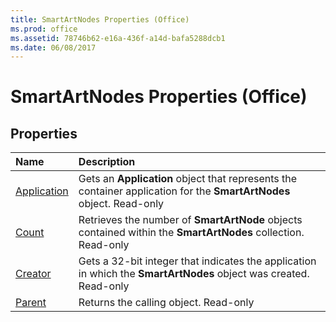 ```yaml
---
title: SmartArtNodes Properties (Office)
ms.prod: office
ms.assetid: 78746b62-e16a-436f-a14d-bafa5288dcb1
ms.date: 06/08/2017
---
```



# SmartArtNodes Properties (Office)

## Properties



|**Name**|**Description**|
|:-----|:-----|
|[Application](smartartnodes-application-property-office.md)|Gets an **Application** object that represents the container application for the **SmartArtNodes** object. Read-only|
|[Count](smartartnodes-count-property-office.md)|Retrieves the number of **SmartArtNode** objects contained within the **SmartArtNodes** collection. Read-only|
|[Creator](smartartnodes-creator-property-office.md)|Gets a 32-bit integer that indicates the application in which the **SmartArtNodes** object was created. Read-only|
|[Parent](smartartnodes-parent-property-office.md)|Returns the calling object. Read-only|

